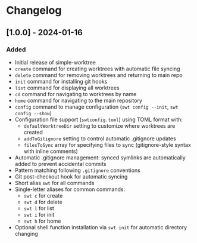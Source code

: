 # Changelog

## [1.0.0] - 2024-01-16

### Added
- Initial release of simple-worktree
- `create` command for creating worktrees with automatic file syncing
- `delete` command for removing worktrees and returning to main repo
- `init` command for installing git hooks
- `list` command for displaying all worktrees
- `cd` command for navigating to worktrees by name
- `home` command for navigating to the main repository
- `config` command to manage configuration (`swt config --init`, `swt config --show`)
- Configuration file support (`swtconfig.toml`) using TOML format with:
  - `defaultWorktreeDir` setting to customize where worktrees are created
  - `addToGitignore` setting to control automatic .gitignore updates
  - `filesToSync` array for specifying files to sync (gitignore-style syntax with inline comments)
- Automatic .gitignore management: synced symlinks are automatically added to prevent accidental commits
- Pattern matching following `.gitignore` conventions
- Git post-checkout hook for automatic syncing
- Short alias `swt` for all commands
- Single-letter aliases for common commands:
  - `swt c` for create
  - `swt d` for delete
  - `swt l` for list
  - `swt i` for init
  - `swt h` for home
- Optional shell function installation via `swt init` for automatic directory changing
